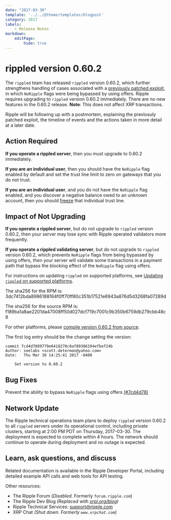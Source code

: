 ```yaml
---
date: "2017-03-30"
template: '../../@theme/templates/blogpost'
category: 2017
labels:
    - Release Notes
markdown:
    editPage:
        hide: true
---
```

# rippled version 0.60.2

The `rippled` team has released `rippled` version 0.60.2, which further strengthens handling of cases associated with a [previously patched exploit](/blog/2017/rippled-0.50.3.md), in which `NoRipple` flags were being bypassed by using offers. Ripple requires upgrading to `rippled` version 0.60.2 immediately. There are no new features in the 0.60.2 release. **Note**: This does not affect XRP transactions.

Ripple will be following up with a postmortem, explaining the previosuly patched exploit, the timeline of events and the actions taken in more detail at a later date.

## Action Required

**If you operate a rippled server**, then you must upgrade to 0.60.2 immediately.

**If you are an individual user**, then you should have the `NoRipple` flag enabled by default and set the trust line limit to zero on gateways that you do not trust.

**If you are an individual user**, and you do not have the `NoRipple` flag enabled, and you discover a negative balance owed to an unknown account, then you should [freeze](/docs/concepts/tokens/fungible-tokens/freezes#individual-freeze) that individual trust line.


## Impact of Not Upgrading

**If you operate a rippled server**, but do not upgrade to `rippled` version 0.60.2, then your server may lose sync with Ripple operated validators more frequently.

**If you operate a rippled validating server**, but do not upgrade to `rippled` version 0.60.2, which prevents `NoRipple` flags from being bypassed by using offers, then your server will validate some transactions in a payment path that bypass the blocking effect of the `NoRipple` flag using offers.

For instructions on updating `rippled` on supported platforms, see [Updating `rippled` on supported platforms](/docs/infrastructure/installation/update-rippled-automatically-on-linux).

The sha256 for the RPM is: 3dc7412bda8986188164f0ff70ff80c351b17521e6943a876d5d3268fa07289d

The sha256 for the source RPM is: f189ba1a8ae2201da47008ff50d027dcf719c7001c9b350b6759db279cbb48c8

For other platforms, please [compile version 0.60.2 from source](https://github.com/XRPLF/rippled/tree/0.60.2/Builds).

The first log entry should be the change setting the version:

```text
commit 7cd4d7889779e6418270c8af89386194efbef24b
Author: seelabs <scott.determan@yahoo.com>
Date:   Thu Mar 30 14:25:41 2017 -0400

    Set version to 0.60.2
```


## Bug Fixes

Prevent the ability to bypass `NoRipple` flags using offers [(#7cd4d78)](https://github.com/ripple/rippled/commit/4ff40d4954dfaa237c8b708c2126cb39566776da)

## Network Update

The Ripple technical operations team plans to deploy `rippled` version 0.60.2 to all `rippled` servers under its operational control, including private clusters, starting at 2:00 PM PDT on Thursday, 2017-03-30. The deployment is expected to complete within 4 hours. The network should continue to operate during deployment and no outage is expected.


## Learn, ask questions, and discuss
Related documentation is available in the Ripple Developer Portal, including detailed example API calls and web tools for API testing.

Other resources:

* The Ripple Forum (_Disabled._ Formerly `forum.ripple.com`)
* The Ripple Dev Blog _(Replaced with [xrpl.org/blog](https://xrpl.org/blog/))_
* Ripple Technical Services: support@ripple.com
* XRP Chat _(Shut down. Formerly `www.xrpchat.com`)_
